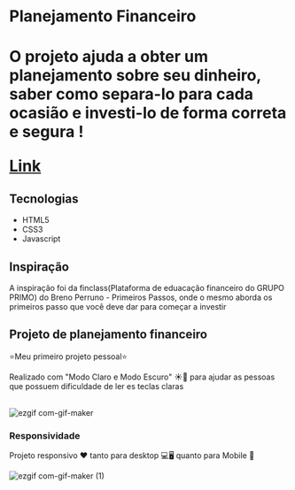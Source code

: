 <h1> Planejamento Financeiro <h1>
<p> O projeto ajuda a obter um planejamento sobre seu dinheiro, saber como separa-lo para cada ocasião e investi-lo de forma correta e segura ! </p>
 <a href="https://guivieirasilva.github.io/controle-financeiro/">Link</a>
 
 <h2> Tecnologias </h2>
 <ul>
  <li>HTML5
   <li>CSS3
   <li>Javascript
 </ul>
 <h2> Inspiração </h2>
 <p> A inspiração foi da finclass(Plataforma de eduacação financeiro do GRUPO PRIMO) do Breno Perruno - Primeiros Passos, onde o mesmo aborda os primeiros passo que você deve dar para começar a investir <p>
 <h2>Projeto de planejamento financeiro</h2>
 <p>⭐Meu primeiro projeto pessoal⭐</p>
 <span>Realizado com "Modo Claro e Modo Escuro" ☀️🌙 para ajudar as pessoas que possuem dificuldade de ler es teclas claras</span>
 <br><br>
 
 ![ezgif com-gif-maker](https://user-images.githubusercontent.com/95317866/169558226-31a14683-ff48-41fd-96fc-67ac9d19d626.gif)
 
 <h3>Responsividade </h3>
 <p> Projeto responsivo ❤️ tanto para desktop 💻🖥️ quanto para Mobile 📱</p>
 
 ![ezgif com-gif-maker (1)](https://user-images.githubusercontent.com/95317866/169558486-98736a72-1687-4a96-a5f3-829c7c078f1e.gif)

